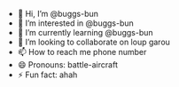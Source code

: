 - 👋 Hi, I’m @buggs-bun
- 👀 I’m interested in @buggs-bun
- 🌱 I’m currently learning @buggs-bun
- 💞️ I’m looking to collaborate on loup garou
- 📫 How to reach me phone number
- 😄 Pronouns: battle-aircraft
- ⚡ Fun fact: ahah

<!---
buggs-bun/buggs-bun is a ✨ special ✨ repository because its `README.md` (this file) appears on your GitHub profile.
You can click the Preview link to take a look at your changes.
--->
